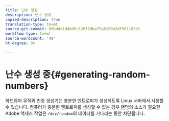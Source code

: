 ```yaml
---
title: 난수 생성
description: 난수 생성
copied-description: true
translation-type: tm+mt
source-git-commit: 89bdda1d4bd5c126f19ba75a819942df901183d1
workflow-type: tm+mt
source-wordcount: '49'
ht-degree: 0%

---
```



# 난수 생성 중{#generating-random-numbers}

하드웨어 무작위 번호 생성기는 충분한 엔트로피가 생성되도록 Linux 서버에서 사용할 수 있습니다. 컴퓨터가 충분한 엔트로피를 생성할 수 없는 경우 랜덤의 소스가 필요한 Adobe 액세스 작업은 `/dev/random`의 데이터를 기다리는 동안 차단됩니다.
